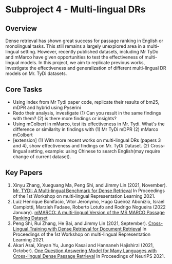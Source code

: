 # Subproject 4 - Multi-lingual DRs

## Overview
Dense retrieval has shown great success for passage ranking in English or monolingual tasks. This still remains a largely unexplored area in a multi-lingual setting. However, recently published datasets, including Mr TyDo and mMarco have given opportunities to test the effectiveness of multi-lingual models. In this project, we aim to replicate previous works, investigate the effectiveness and generalization of different multi-lingual DR models on Mr. TyDi datasets.

## Core Tasks

- Using index from Mr Tydi paper code, replicate their results of bm25, mDPR and hybrid using Pyserini
- Redo their analysis, investigate (1) Can you result in the same findings with them? (2) is there more findings or insights?
- Using mColbert in mMarco, test its effectiveness in Mr. Tydi. What's the difference or similarity in findings with (1) Mr TyDi mDPR (2) mMarco mColbert
- [extension] (1) With more recent works on multi-lingual DRs (papers 3 and 4), show effectiveness and findings on Mr. TyDi Dataset. (2) Cross-lingual setting, example: using Chinese to search English(may require change of current dataset).



## Key Papers

1. Xinyu Zhang, Xueguang Ma, Peng Shi, and Jimmy Lin (2021, November).  [Mr. TYDI: A Multi-lingual Benchmark for Dense Retrieval](https://arxiv.org/abs/2108.08787) In Proceedings of the 1st Workshop on multi-lingual Representation Learning 2021.
2. Luiz Henrique Bonifacio, Vitor Jeronymo, Hugo Queiroz Abonizio, Israel Campiotti, Marzieh Fadaee, Roberto Lotufo and Rodrigo Nogueira (2022 January).  [mMARCO: A multi-lingual Version of the MS MARCO Passage Ranking Dataset](https://arxiv.org/abs/2108.13897)
3. Peng Shi, Rui Zhang, He Bai, and Jimmy Lin (2021, September). [Cross-Lingual Training with Dense Retrieval for Document Retrieval](https://arxiv.org/abs/2109.01628) In Proceedings of the 1st Workshop on multi-lingual Representation Learning 2021.
4. Akari Asai, Xinyan Yu, Jungo Kasai and Hannaneh Hajishirzi (2021, October). [One Question Answering Model for Many Languages with Cross-lingual Dense Passage Retrieval](https://arxiv.org/abs/2107.11976) In Proceedings of NeurIPS 2021.

